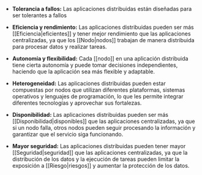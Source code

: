 - **Tolerancia a fallos:** Las aplicaciones distribuidas están diseñadas para ser tolerantes a fallos

- **Eficiencia y rendimiento:** Las aplicaciones distribuidas pueden ser más [[Eficiencia|eficientes]] y tener mejor rendimiento que las aplicaciones centralizadas, ya que los [[Nodo|nodos]] trabajan de manera distribuida para procesar datos y realizar tareas.

- **Autonomía y flexibilidad:** Cada [[nodo]] en una aplicación distribuida tiene cierta autonomía y puede tomar decisiones independientes, haciendo que la aplicación sea más flexible y adaptable.

- **Heterogeneidad:** Las aplicaciones distribuidas pueden estar compuestas por nodos que utilizan diferentes plataformas, sistemas operativos y lenguajes de programación, lo que les permite integrar diferentes tecnologías y aprovechar sus fortalezas.

- **Disponibilidad:** Las aplicaciones distribuidas pueden ser más [[Disponibilidad|disponibles]] que las aplicaciones centralizadas, ya que si un nodo falla, otros nodos pueden seguir procesando la información y garantizar que el servicio siga funcionando.

- **Mayor seguridad:** Las aplicaciones distribuidas pueden tener mayor [[Seguridad|seguridad]] que las aplicaciones centralizadas, ya que la distribución de los datos y la ejecución de tareas pueden limitar la exposición a [[Riesgo|riesgos]] y aumentar la protección de los datos.


